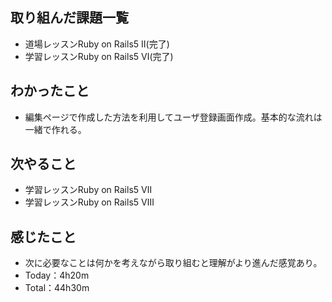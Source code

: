 ## 取り組んだ課題一覧
- 道場レッスンRuby on Rails5 Ⅱ(完了)
- 学習レッスンRuby on Rails5 Ⅵ(完了)
## わかったこと
- 編集ページで作成した方法を利用してユーザ登録画面作成。基本的な流れは一緒で作れる。
## 次やること
- 学習レッスンRuby on Rails5 Ⅶ
- 学習レッスンRuby on Rails5 Ⅷ
## 感じたこと
- 次に必要なことは何かを考えながら取り組むと理解がより進んだ感覚あり。
- Today：4h20m
- Total：44h30m
